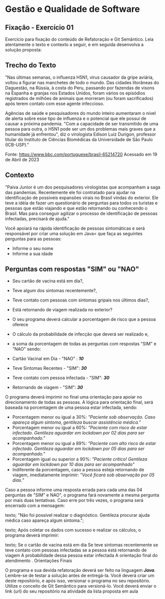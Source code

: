 # Gestão e Qualidade de Software

## Fixação - Exercício 01  

Exercício para fixação do conteúdo de Refatoração e Git Semântico.
Leia atentamente o texto e contexto a seguir, e em seguida desenvolva a solução proposta:

## Trecho do Texto

"Nas últimas semanas, o influenza H5N1, vírus causador da gripe aviária, voltou a figurar nas manchetes de todo o mundo.
Das cidades litorâneas do Daguestão, na Rússia, à costa do Peru, passando por fazendas de visons na Espanha
e granjas nos Estados Unidos, foram vários os episódios registrados de milhões de animais que morreram (ou foram sacrificados)
após terem contato com esse agente infeccioso.

Agências de saúde e pesquisadores do mundo inteiro aumentaram o nível de alerta sobre esse tipo de influenza
e o potencial que ele possui de causar a próxima pandemia.
"Com a capacidade de ser transmitido de uma pessoa para outra, o H5N1 pode ser um dos problemas mais graves
que a humanidade já enfrentou", diz o virologista Edison Luiz Durigon, professor titular
do Instituto de Ciências Biomédicas da Universidade de São Paulo (ICB-USP)."

Fonte: <https://www.bbc.com/portuguese/brasil-65214720>
Acessado em 19 de Abril de 2023

## Contexto

"Paiva Junior é um dos pesquisadores virologistas que acompanham a saga das pandemias.
Recentemente ele foi contratado para ajudar na identificação de possíveis expansões virais no Brasil vindas do exterior.
Ele teve a idéia de fazer um questionário de perguntas para todos os turistas e pessoas que estão viajando
e que estão retornando ou conhecendo o Brasil.
Mas para conseguir agilizar o processo de identificação de pessoas infectadas, precisará de ajuda."

Você apoiará na rápida identificação de pessoas sintomáticas e será responsável por criar uma solução em Java<
que faça as seguintes perguntas para as pessoas:

- Informe o seu nome
- Informe a sua idade

## Perguntas com respostas "SIM" ou "NAO"

- Seu cartão de vacina está em dia?,
- Teve algum dos sintomas recentemente?,
- Teve contato com pessoas com sintomas gripais nos últimos dias?,
- Está retornando de viagem realizada no exterior?

- O seu programa deverá calcular a porcentagem de risco que a pessoa oferece
- O cálculo da probabilidade de infecção que deverá ser realizado e,
- a soma da porcentagem de todas as perguntas com respostas "SIM" e "NAO" sendo:

- Cartão Vacinal em Dia - "NAO" : ***10***
- Teve Sintomas Recentes - "SIM": ***30***
- Teve contato com pessoa infectada - "SIM": ***30***
- Retornando de viagem - "SIM": ***30***

O programa deverá imprimir no final uma orientação para apoiar no direcionamento de todas as pessoas.
A lógica para orientação final, será baseada na porcentagem de uma pessoa estar infectada, sendo:

- Porcentagem menor ou igual a 30%: *"Paciente sob observação. Caso apareça algum sintoma, gentileza buscar assistência médica."*
- Porcentagem menor ou igual a 60%: *"Paciente com risco de estar infectado. Gentileza aguardar em lockdown por 02 dias para ser acompanhado."*
- Porcentagem menor ou igual a 89%: *"Paciente com alto risco de estar infectado. Gentileza aguardar em lockdown por 05 dias para ser acompanhado."*
- Porcentagem igual ou superior a 90%: *"Paciente crítico! Gentileza aguardar em lockdown por 10 dias para ser acompanhado"*
- Indiferente da porcentagem, caso a pessoa esteja retornando de viagem, imediatamente imprimir: *"Você ficará sob observação por 05 dias."*

Caso a pessoa informe uma resposta errada para cada uma das 04 perguntas de "SIM" e NAO",
o programa fará novamente a mesma pergunta por mais duas tentativas.
Caso erre por três vezes, o programa será encerrado com a mensagem:

 texto;
"Não foi possível realizar o diagnóstico.
Gentileza procurar ajuda médica caso apareça algum sintoma.";

texto;
Após coletar os dados com sucesso e realizar os cálculos, o programa deverá imprimir:

texto;
Se o cartão de vacina está em dia
Se teve sintomas recentemente
se teve contato com pessoas infectadas
se a pessoa está retornando de viagem
A probabilidade dessa pessoa estar infectada
A orientação final do atendimento
.
Orientações Finais

O programa e sua devida refatoração deverá ser feito na linguagem ***Java***.
Lembre-se de testar a solução antes de entregá-la.
Você deverá criar um  deste repositório, e após isso, versionar o programa no seu repositório.
Utilize o conceito de Git Semântico para versioná-lo.
Você deverá enviar o link (url) do seu repositório na atividade da lista proposta em aula
